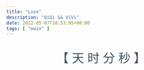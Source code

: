 ```yaml
---
title: "Love"
description: "QiQi && ViVi"
date: 2022-05-07T18:53:05+08:00
tags: [ "main" ]
---
```




<div align="center">
    <br>
<div class="timer" style="font-size: 32px; color: #3f4f65">
    【 <b id="d"></b> 天 <b id="h"></b> 时 <b id="m"></b> 分 <b id="s"></b> 秒 】
</div>
<script>
    function timer() {
        var start = new Date(2017, 8, 30);
        var t = new Date() - start;
        var h = ~~(t / 1000 / 60 / 60 % 24);
        if (h < 10) {
            h = "0" + h;
        }
        var m = ~~(t / 1000 / 60 % 60);
        if (m < 10) {
            m = "0" + m;
        }
        var s = ~~(t / 1000 % 60);
        if (s < 10) {
            s = "0" + s;
        }
        document.getElementById('d').innerHTML = ~~(t / 1000 / 60 / 60 / 24);
        document.getElementById('h').innerHTML = h;
        document.getElementById('m').innerHTML = m;
        document.getElementById('s').innerHTML = s;
    }
    timer();
    setInterval(timer, 1000);
</script>

</div>
